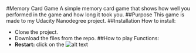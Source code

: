 #Memory Card Game
A simple memory card game that shows how well you performed in the game and how long it took you.
##Purpose
This game is made to my Udacity Nanodegree project.
##Installation
How to install:
* Clone the project.
* Download the files from the repo.
##How to play
Functions: 
* **Restart:** click on the ![alt text](img/Skærmbillede%202018-01-01%20kl.%2012.26.34.png "Restart Button")
